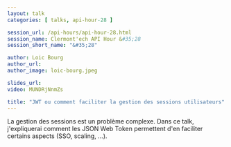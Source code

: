 ```yaml
---
layout: talk
categories: [ talks, api-hour-28 ]

session_url: /api-hours/api-hour-28.html
session_name: Clermont'ech API Hour &#35;28
session_short_name: "&#35;28"

author: Loic Bourg
author_url:
author_image: loic-bourg.jpeg

slides_url:
video: MUNDRjNnmZs

title: "JWT ou comment faciliter la gestion des sessions utilisateurs"
---
```


La gestion des sessions est un problème complexe. Dans ce talk, j'expliquerai
comment les JSON Web Token permettent d'en faciliter certains aspects (SSO, scaling, ...).


